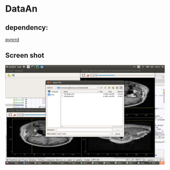 # DataAn

## dependency:

[pynrrd](https://github.com/mhe/pynrrd)

## Screen shot

![screenshot](./doc/screenshot.png)

